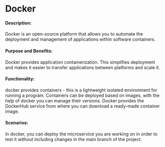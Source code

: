 # Docker
#### Description:
Docker is an open-source platform that allows you to automate the deployment and management of applications within software containers.
#### Purpose and Benefits:
Docker provides application containerization. This simplifies deployment and makes it easier to transfer applications between platforms and scale it.
#### Functionality:
docker provides containers - this is a lightweight isolated environment for running a program. Containers can be deployed based on images, with the help of docker you can manage their versions. Docker provides the DockerHub service from where you can download a ready-made container image.
#### Scenarios:
In docker, you can deploy the microservice you are working on in order to test it without including changes in the main branch of the project.
